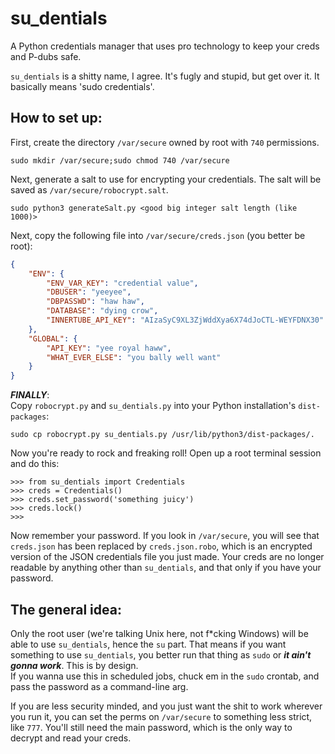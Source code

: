 # su_dentials
A Python credentials manager that uses pro technology to keep your creds and P-dubs safe.

`su_dentials` is a shitty name, I agree. It's fugly and stupid, but get over it. It basically means 'sudo credentials'.


## How to set up:
First, create the directory `/var/secure` owned by root with `740` permissions.
```console
sudo mkdir /var/secure;sudo chmod 740 /var/secure
```
Next, generate a salt to use for encrypting your credentials.
The salt will be saved as `/var/secure/robocrypt.salt`.
```console
sudo python3 generateSalt.py <good big integer salt length (like 1000)>
```
Next, copy the following file into `/var/secure/creds.json` (you better be root):
```json
{
    "ENV": {
        "ENV_VAR_KEY": "credential value",
        "DBUSER": "yeeyee",
        "DBPASSWD": "haw haw",
        "DATABASE": "dying crow",
        "INNERTUBE_API_KEY": "AIzaSyC9XL3ZjWddXya6X74dJoCTL-WEYFDNX30"
    },
    "GLOBAL": {
        "API_KEY": "yee royal haww",
        "WHAT_EVER_ELSE": "you bally well want"
    }
}
```
***FINALLY***:  
Copy `robocrypt.py` and `su_dentials.py` into your Python installation's `dist-packages`:
```console
sudo cp robocrypt.py su_dentials.py /usr/lib/python3/dist-packages/.
```
Now you're ready to rock and freaking roll! Open up a root terminal session and do this:
```pycon
>>> from su_dentials import Credentials
>>> creds = Credentials()
>>> creds.set_password('something juicy')
>>> creds.lock()
>>>
```
Now remember your password. If you look in `/var/secure`, you will see that `creds.json` has been replaced by `creds.json.robo`, which is an encrypted version of the JSON credentials file you just made.
Your creds are no longer readable by anything other than `su_dentials`, and that only if you have your password.

## The general idea:
Only the root user (we're talking Unix here, not f*cking Windows) will be able to use `su_dentials`, hence the `su` part. That means if you want something to use `su_dentials`, 
you better run that thing as `sudo` or ***it ain't gonna work***. This is by design.  
If you wanna use this in scheduled jobs, chuck em in the `sudo` crontab, and pass the password as a command-line arg.

If you are less security minded, and you just want the shit to work wherever you run it, you can set the perms on `/var/secure` to something less strict, like `777`. You'll still need the main password, which is the only way to decrypt and read your creds.
